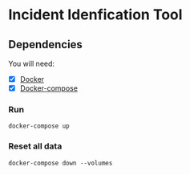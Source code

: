 # Incident Idenfication Tool

## Dependencies

You will need:

- [x] [Docker](https://www.docker.com/products/docker-desktop)
- [x] [Docker-compose](https://docs.docker.com/compose/install/)

### Run

```
docker-compose up
```

### Reset all data

```
docker-compose down --volumes
```
